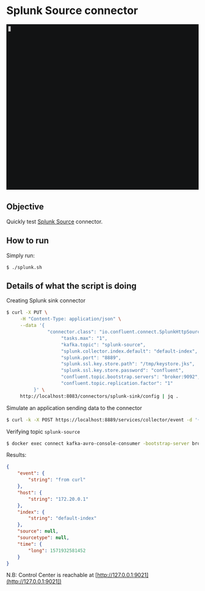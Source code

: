 # Splunk Source connector

![asciinema](https://github.com/vdesabou/gifs/blob/master/connect/connect-splunk-source/asciinema.gif?raw=true)

## Objective

Quickly test [Splunk Source](https://docs.confluent.io/current/connect/kafka-connect-splunk/splunk-source/index.html#quick-start) connector.


## How to run

Simply run:

```
$ ./splunk.sh
```

## Details of what the script is doing

Creating Splunk sink connector

```bash
$ curl -X PUT \
     -H "Content-Type: application/json" \
     --data '{
               "connector.class": "io.confluent.connect.SplunkHttpSourceConnector",
                    "tasks.max": "1",
                    "kafka.topic": "splunk-source",
                    "splunk.collector.index.default": "default-index",
                    "splunk.port": "8889",
                    "splunk.ssl.key.store.path": "/tmp/keystore.jks",
                    "splunk.ssl.key.store.password": "confluent",
                    "confluent.topic.bootstrap.servers": "broker:9092",
                    "confluent.topic.replication.factor": "1"
          }' \
     http://localhost:8083/connectors/splunk-sink/config | jq .
```

Simulate an application sending data to the connector

```bash
$ curl -k -X POST https://localhost:8889/services/collector/event -d '{"event":"from curl"}'
```

Verifying topic `splunk-source`

```bash
$ docker exec connect kafka-avro-console-consumer -bootstrap-server broker:9092 --property schema.registry.url=http://schema-registry:8081 --topic splunk-source --from-beginning --max-messages 1
```

Results:

```json
{
    "event": {
        "string": "from curl"
    },
    "host": {
        "string": "172.20.0.1"
    },
    "index": {
        "string": "default-index"
    },
    "source": null,
    "sourcetype": null,
    "time": {
        "long": 1571932581452
    }
}
```


N.B: Control Center is reachable at [http://127.0.0.1:9021](http://127.0.0.1:9021])
